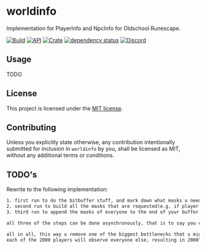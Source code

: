 # worldinfo

Implementation for PlayerInfo and NpcInfo for Oldschool Runescape.

[![Build](https://github.com/runecore/worldinfo/workflows/build/badge.svg)](https://github.com/runecore/worldinfo)
[![API](https://docs.rs/worldinfo/badge.svg)](https://docs.rs/worldinfo)
[![Crate](https://img.shields.io/crates/v/worldinfo)](https://crates.io/crates/worldinfo)
[![dependency status](https://deps.rs/repo/github/runecore/worldinfo/status.svg)](https://deps.rs/repo/github/runecore/worldinfo)
[![Discord](https://img.shields.io/discord/926860365873184768?color=5865F2)](https://discord.gg/CcTa7TZfSc)

## Usage

TODO

## License

This project is licensed under the [MIT license](license-mit).

## Contributing

Unless you explicitly state otherwise, any contribution intentionally submitted for inclusion in `worldinfo` by you, shall be licensed as MIT, without any additional terms or conditions.

## TODO's

Rewrite to the following implementation:

```txt
1. first run to do the bitbuffer stuff, and mark down what masks u need from each player.
2. second run to build all the masks that are requested(e.g. if player X needs my appearance mask, I build appearance mask right now) - note, hits mask is observer-dependent and cannot be cached, the rest can
3. third run to append the masks of everyone to the end of your buffer.

all three of the steps can be done asynchronously, that is to say you can build the info for N players concurrently(e.g. thread 1 on player A, thread 2 on player B etc, i dont mean that u split the inner tasks into chunks cus that is borderline impossible)

all in all, this way u remove one of the biggest bottlenecks that u might otherwise come across in the worst edge case scenario - that is putting 2000 players in a small box.
each of the 2000 players will observe everyone else, resulting in 2000^2 masks being built, while - if we exclude hit mask entirely, only 2000 would be built otherwise.
```
